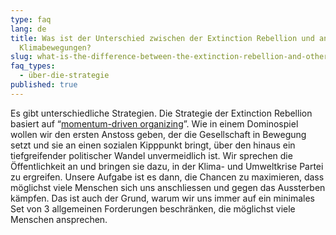 ```yaml
---
type: faq
lang: de
title: Was ist der Unterschied zwischen der Extinction Rebellion und anderen
  Klimabewegungen?
slug: what-is-the-difference-between-the-extinction-rebellion-and-other-climate-movements
faq_types:
  - über-die-strategie
published: true
---
```

Es gibt unterschiedliche Strategien. Die Strategie der Extinction Rebellion basiert auf “[momentum-driven organizing](https://by2020weriseup.net/assets/presentations/Presentation-momentum-driven-organising-EN.pdf)”. Wie in einem Dominospiel wollen wir den ersten Anstoss geben, der die Gesellschaft in Bewegung setzt und sie an einen sozialen Kipppunkt bringt, über den hinaus ein tiefgreifender politischer Wandel unvermeidlich ist. Wir sprechen die Öffentlichkeit an und bringen sie dazu, in der Klima- und Umweltkrise Partei zu ergreifen. Unsere Aufgabe ist es dann, die Chancen zu maximieren, dass möglichst viele Menschen sich uns anschliessen und gegen das Aussterben kämpfen. Das ist auch der Grund, warum wir uns immer auf ein minimales Set von 3 allgemeinen Forderungen beschränken, die möglichst viele Menschen ansprechen.